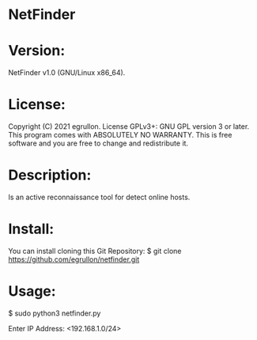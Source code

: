 # NetFinder

# Version:
NetFinder v1.0 (GNU/Linux x86_64).

# License:
Copyright (C) 2021 egrullon.
License GPLv3+: GNU GPL version 3 or later.
This program comes with ABSOLUTELY NO WARRANTY.
This is free software and you are free to change and redistribute it.

# Description: 
Is an active reconnaissance tool for detect online hosts.

# Install:
You can install cloning this Git Repository:
$ git clone https://github.com/egrullon/netfinder.git

# Usage:
$ sudo python3 netfinder.py

Enter IP Address: <192.168.1.0/24>
